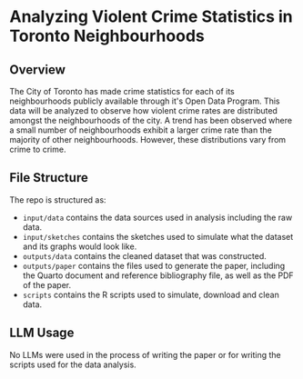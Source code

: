 # Analyzing Violent Crime Statistics in Toronto Neighbourhoods

## Overview

The City of Toronto has made crime statistics for each of its neighbourhoods publicly available through it's Open Data Program. This data will be analyzed to observe how violent crime rates are distributed amongst the neighbourhoods of the city. A trend has been observed where a small number of neighbourhoods exhibit a larger crime rate than the majority of other neighbourhoods. However, these distributions vary from crime to crime.

## File Structure

The repo is structured as:

-   `input/data` contains the data sources used in analysis including the raw data.
-   `input/sketches` contains the sketches used to simulate what the dataset and its graphs would look like.
-   `outputs/data` contains the cleaned dataset that was constructed.
-   `outputs/paper` contains the files used to generate the paper, including the Quarto document and reference bibliography file, as well as the PDF of the paper. 
-   `scripts` contains the R scripts used to simulate, download and clean data.

## LLM Usage

No LLMs were used in the process of writing the paper or for writing the scripts used for the data analysis.
